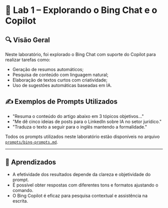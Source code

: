 # 🧪 Lab 1 – Explorando o Bing Chat e o Copilot

## 🔍 Visão Geral

Neste laboratório, foi explorado o Bing Chat com suporte do Copilot para realizar tarefas como:

* Geração de resumos automáticos;
* Pesquisa de conteúdo com linguagem natural;
* Elaboração de textos curtos com criatividade;
* Uso de sugestões automáticas baseadas em IA.

## ✍️ Exemplos de Prompts Utilizados

* "Resuma o conteúdo do artigo abaixo em 3 tópicos objetivos..."
* "Me dê cinco ideias de posts para o LinkedIn sobre IA no setor jurídico."
* "Traduza o texto a seguir para o inglês mantendo a formalidade."

Todos os prompts utilizados neste laboratório estão disponíveis no arquivo [`prompts/bing-prompts.md`](prompts/bing-prompts.md).

---
## 🧠 Aprendizados

* A efetividade dos resultados depende da clareza e objetividade do prompt.
* É possível obter respostas com diferentes tons e formatos ajustando o comando.
* O Bing Copilot é eficaz para pesquisa contextual e assistência na escrita.
